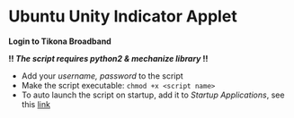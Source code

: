 # Ubuntu Unity Indicator Applet
**Login to Tikona Broadband**

**!! *The script requires python2 & mechanize library* !!**
- Add your *username, password* to the script
- Make the script executable: `chmod +x <script name>`
- To auto launch the script on startup, add it to *Startup Applications*, see this [link](https://itsfoss.com/manage-startup-applications-ubuntu/)
